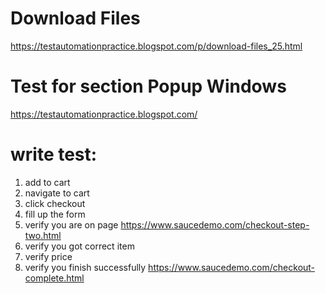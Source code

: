 # Download Files
https://testautomationpractice.blogspot.com/p/download-files_25.html

# Test for section Popup Windows
https://testautomationpractice.blogspot.com/

# write test:
1. add to cart
2. navigate to cart
3. click checkout
4. fill up the form
5. verify you are on page https://www.saucedemo.com/checkout-step-two.html
6. verify you got correct item 
7. verify price
8. verify you finish successfully https://www.saucedemo.com/checkout-complete.html